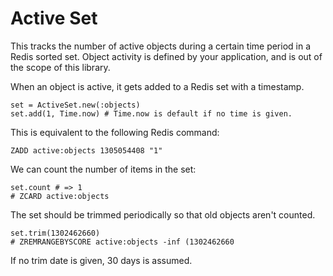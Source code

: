 # Active Set

This tracks the number of active objects during a certain time period in
a Redis sorted set.  Object activity is defined by your application, and
is out of the scope of this library.

When an object is active, it gets added to a Redis set with a timestamp.

    set = ActiveSet.new(:objects)
    set.add(1, Time.now) # Time.now is default if no time is given.

This is equivalent to the following Redis command:

    ZADD active:objects 1305054408 "1"

We can count the number of items in the set:

    set.count # => 1
    # ZCARD active:objects

The set should be trimmed periodically so that old objects aren't
counted.

    set.trim(1302462660)
    # ZREMRANGEBYSCORE active:objects -inf (1302462660

If no trim date is given, 30 days is assumed.
